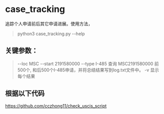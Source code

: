 # case_tracking
追踪个人申请前后其它申请进展。使用方法，
> python3 case_tracking.py --help

## 关键参数：
> --loc MSC --start 2191580000 --type I-485
查询 MSC2191580000 前500个, 和后500个I-485申请，并将总结结果写到log.txt文件中。
> -v
显示每个结果


## 根据以下代码
https://github.com/cczhong11/check_uscis_script
